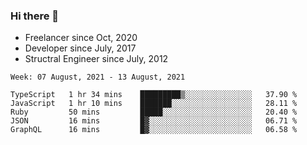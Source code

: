 ### Hi there 👋

- Freelancer since Oct, 2020
- Developer since July, 2017
- Structral Engineer since July, 2012

<!--START_SECTION:waka-->
```text
Week: 07 August, 2021 - 13 August, 2021

TypeScript   1 hr 34 mins    █████████▒░░░░░░░░░░░░░░░   37.90 % 
JavaScript   1 hr 10 mins    ███████░░░░░░░░░░░░░░░░░░   28.11 % 
Ruby         50 mins         █████░░░░░░░░░░░░░░░░░░░░   20.40 % 
JSON         16 mins         █▓░░░░░░░░░░░░░░░░░░░░░░░   06.71 % 
GraphQL      16 mins         █▓░░░░░░░░░░░░░░░░░░░░░░░   06.58 % 
```
<!--END_SECTION:waka-->
